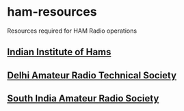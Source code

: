 # ham-resources
Resources required for HAM Radio operations

## [Indian Institute of Hams](https://www.indianhams.com)
## [Delhi Amateur Radio Technical Society](https://darts.org.in)
## [South India Amateur Radio Society](http://www.siars.org.in)
